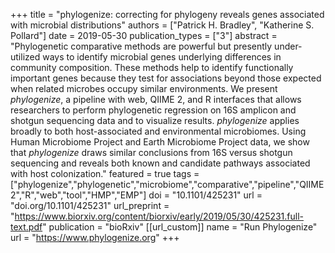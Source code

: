 +++
title = "phylogenize: correcting for phylogeny reveals genes associated with microbial distributions"
authors = ["Patrick H. Bradley", "Katherine S. Pollard"]
date = 2019-05-30
publication_types = ["3"]
abstract = "Phylogenetic comparative methods are powerful but presently under-utilized ways to identify microbial genes underlying differences in community composition. These methods help to identify functionally important genes because they test for associations beyond those expected when related microbes occupy similar environments. We present *phylogenize*, a pipeline with web, QIIME 2, and R interfaces that allows researchers to perform phylogenetic regression on 16S amplicon and shotgun sequencing data and to visualize results. *phylogenize* applies broadly to both host-associated and environmental microbiomes. Using Human Microbiome Project and Earth Microbiome Project data, we show that *phylogenize* draws similar conclusions from 16S versus shotgun sequencing and reveals both known and candidate pathways associated with host colonization."
featured = true
tags = ["phylogenize","phylogenetic","microbiome","comparative","pipeline","QIIME2","R","web","tool","HMP","EMP"]
doi = "10.1101/425231"
url = "doi.org/10.1101/425231"
url_preprint = "https://www.biorxiv.org/content/biorxiv/early/2019/05/30/425231.full-text.pdf"
publication = "bioRxiv"
[[url_custom]]
    name = "Run Phylogenize"
    url = "https://www.phylogenize.org"
+++

